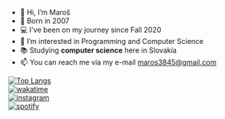 - 👋 Hi, I’m Maroš
- 👶 Born in 2007
- 💻 I've been on my journey since Fall 2020
- 👀 I’m interested in Programming and Computer Science
- 📚 Studying **computer science** here in Slovakia
- 📫 You can reach me via my e-mail <maros3845@gmail.com>


[![Top Langs](https://github-readme-stats.vercel.app/api/top-langs/?username=zekosnb&layout=donut-vertical&theme=github_dark)](https://github.com/zekosnb/github-readme-stats) <br>
[![wakatime](https://wakatime.com/badge/user/018c6c72-8637-4353-8bef-72d765e51c74.svg)](https://wakatime.com/@018c6c72-8637-4353-8bef-72d765e51c74) <br>
[![instagram](https://badgen.net/badge/Instagram/@_ozeko/E1306C)](https://www.instagram.com/_ozeko/) <br>
[![spotify](https://badgen.net/badge/Spotify/Maroš/1DB954)](https://open.spotify.com/user/maros384?si=8633a2cdd0864bba)  
